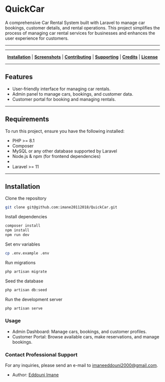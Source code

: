 # QuickCar

A comprehensive Car Rental System built with Laravel to manage car bookings, customer details, and rental operations. This project simplifies the process of managing car rental services for businesses and enhances the user experience for customers.

<hr>

<hr>
<p align="center">
<b><a href="#installation">Installation</a></b>
|
<b><a href="#screenshots-top">Screenshots</a></b>
|
<b><a href="#contributing-top">Contributing</a></b>
|
<b><a href="#supporting-top">Supporting</a></b>
|
<b><a href="#credits-top">Credits</a></b>
|
<b><a href="#license-top">License</a></b>
</p>

<hr>

## Features

<ul>
    <li>User-friendly interface for managing car rentals.</li>
    <li>Admin panel to manage cars, bookings, and customer data.</li>
    <li>Customer portal for booking and managing rentals.</li>
</ul>

<hr>

## Requirements

To run this project, ensure you have the following installed:

<ul>
    <li>PHP >= 8.1</li>
    <li>Composer</li>
    <li>MySQL or any other database supported by Laravel</li>
    <li>Node.js & npm (for frontend dependencies)<li>
    <li>Laravel >= 11</li>
</ul>

<hr>

## Installation

Clone the repository

```sh
git clone git@github.com:imane20112018/QuickCar.git

```

Install dependencies

```sh
composer install
npm install
npm run dev

```

Set env variables

```sh
cp .env.example .env
```

Run migrations

```sh
php artisan migrate
```

Seed the database

```sh
php artisan db:seed
```

Run the development server

```sh
php artisan serve

```

### Usage

<ul>
<li>Admin Dashboard: Manage cars, bookings, and customer profiles.</li>
<li>Customer Portal: Browse available cars, make reservations, and manage bookings.</li>
</ul>

### Contact Professional Support

For any inquiries, please send an e-mail to <imaneeddouni2000@gmail.com>.

- Author: [Eddouni Imane](https://github.com/imane20112018)
